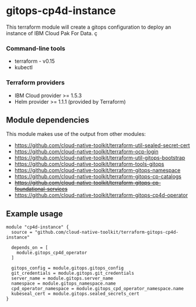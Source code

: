 # gitops-cp4d-instance

This terraform module will create a gitops configuration to deploy an instance of IBM Cloud Pak For Data.
ç
### Command-line tools

- terraform - v0.15
- kubectl

### Terraform providers

- IBM Cloud provider >= 1.5.3
- Helm provider >= 1.1.1 (provided by Terraform)

## Module dependencies

This module makes use of the output from other modules:

- https://github.com/cloud-native-toolkit/terraform-util-sealed-secret-cert
- https://github.com/cloud-native-toolkit/terraform-ocp-login
- https://github.com/cloud-native-toolkit/terraform-util-gitops-bootstrap
- https://github.com/cloud-native-toolkit/terraform-tools-gitops
- https://github.com/cloud-native-toolkit/terraform-gitops-namespace
- https://github.com/cloud-native-toolkit/terraform-gitops-cp-catalogs
- ~~https://github.com/cloud-native-toolkit/terraform-gitops-cp-foundational-services~~
- https://github.com/cloud-native-toolkit/terraform-gitops-cp4d-operator


## Example usage

```hcl-terraform
module "cp4d-instance" {
  source = "github.com/cloud-native-toolkit/terraform-gitops-cp4d-instance"

  depends_on = [
    module.gitops_cp4d_operator
  ]

  gitops_config = module.gitops.gitops_config
  git_credentials = module.gitops.git_credentials
  server_name = module.gitops.server_name
  namespace = module.gitops_namespace.name
  cpd_operator_namespace = module.gitops_cpd_operator_namespace.name
  kubeseal_cert = module.gitops.sealed_secrets_cert
}
```